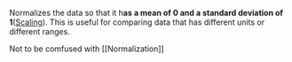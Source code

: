 Normalizes the data so that it h**as a mean of 0 and a standard deviation of 1**([Scaling](Scaling.md)). This is useful for comparing data that has different units or different ranges.

Not to be comfused with [[Normalization]]
